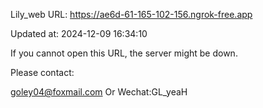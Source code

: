 Lily_web URL: https://ae6d-61-165-102-156.ngrok-free.app

Updated at: 2024-12-09 16:34:10

If you cannot open this URL, the server might be down.

Please contact: 

goley04@foxmail.com Or Wechat:GL_yeaH